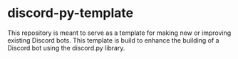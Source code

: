 # discord-py-template
This repository is meant to serve as a template for making new or improving existing Discord bots. This template is build to enhance the building of a Discord bot using the discord.py library. 
